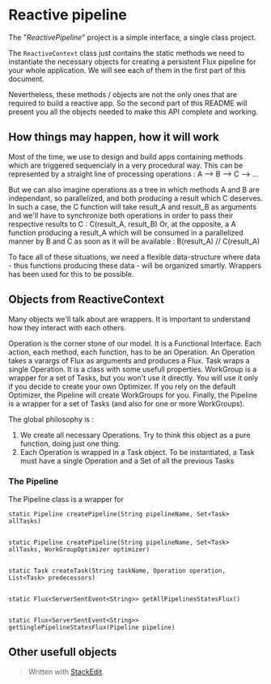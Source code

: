 # Reactive pipeline

The "*ReactivePipeline*" project is a simple interface, a single class project.

The `ReactiveContext` class just contains the static methods we need to instantiate the necessary objects for creating a persistent Flux pipeline for your whole application.
We will see each of them in the first part of this document.

Nevertheless, these methods / objects are not the only ones that are required to build a reactive app.
So the second part of this README will present you all the objects needed to make this API complete and working.

## How things may happen, how it will work

Most of the time, we use to design and build apps containing methods which are triggered sequencialy in a very procedural way. This can be represented by a straight line of processing operations : A --> B --> C --> ...

But we can also imagine operations as a tree in which methods A and B are independant, so parallelized, and both producing a result which C deserves. In such a case, the C function will take result_A and result_B as arguments and we'll have to synchronize both operations in order to pass their respective results to C : C(result_A, result_B)
Or, at the opposite, a A function producing a result_A which will be consumed in a parallelized manner by B and C as soon as it will be available : B(result_A) // C(result_A)

To face all of these situations, we need a flexible data-structure where data - thus functions producing these data - will be organized smartly. Wrappers has been used for this to be possible.



## Objects from ReactiveContext

Many objects we'll talk about are wrappers. It is important to understand how they interact with each others.

Operation is the corner stone of our model. It is a Functional Interface. Each action, each method, each function, has to be an Operation. An Operation takes a varargs of Flux as arguments and produces a Flux.
Task wraps a single Operation. It is a class with some usefull properties.
WorkGroup is a wrapper for a set of Tasks, but you won't use it directly. You will use it only if you decide to create your own Optimizer. If you rely on the default Optimizer, the Pipeline will create WorkGroups for you.
Finally, the Pipeline is a wrapper for a set of Tasks (and also for one or more WorkGroups).

The global philosophy is :

 1. We create all necessary Operations. Try to think this object as a pure function, doing just one thing.
 2. Each Operation is wrapped in a Task object. To be instantiated, a Task must have a single Operation and a Set of all the previous Tasks 

### The Pipeline

The Pipeline class is a wrapper for 

    static Pipeline createPipeline(String pipelineName, Set<Task> allTasks)


    static Pipeline createPipeline(String pipelineName, Set<Task> allTasks, WorkGroupOptimizer optimizer)


    static Task createTask(String taskName, Operation operation, List<Task> predecessors)


    static Flux<ServerSentEvent<String>> getAllPipelinesStatesFlux()


    static Flux<ServerSentEvent<String>> getSinglePipelineStatesFlux(Pipeline pipeline)

## Other usefull objects

> Written with [StackEdit](https://stackedit.io/).
<!--stackedit_data:
eyJoaXN0b3J5IjpbMTgzMDY4MTg1Myw3MTQyNDUxMDEsMjAxNT
AxMzY5NCw1NTQ3MzA1ODcsMTA0OTA2NjMzNCwtNTQ4NjIyMzc1
XX0=
-->